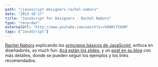 ```yaml
---
path: "/javascript-designers-rachel-nabors"
date: "2013-10-17"
title: "JavaScript for Designers - Rachel Nabors"
type: "recordar"
externalUrl: "http://www.youtube.com/watch?v=rkR0RCfI0XM"
tags: ["JavaScript"]
---
```


[Rachel Nabors](http://rachelnabors.com/) explicando los [principios básicos de JavaScript](http://www.youtube.com/watch?v=rkR0RCfI0XM), enfoca en diseñadores, so much fun. [Acá están los slides](http://rachelnabors.com/javascript-for-designers/), y un [post en su blog](http://rachelnabors.com/2013/01/javascript-study-for-designers/) con más detalles, donde se pueden seguir los ejemplos y los links recomendados.
